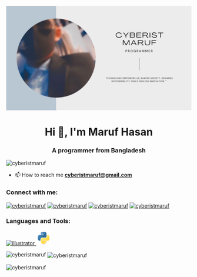 ![logo](https://github.com/CyberistMaruf/CyberistMaruf/blob/main/covercyberist.png)
<h1 align="center">Hi 👋, I'm Maruf Hasan</h1>
<h3 align="center">A programmer from Bangladesh</h3>

<p align="left"> <img src="https://komarev.com/ghpvc/?username=cyberistmaruf&label=Profile%20views&color=0e75b6&style=flat" alt="cyberistmaruf" /> </p>

- 📫 How to reach me **cyberistmaruf@gmail.com**

<h3 align="left">Connect with me:</h3>
<p align="left">
<a href="https://linkedin.com/in/cyberistmaruf" target="blank"><img align="center" src="https://raw.githubusercontent.com/rahuldkjain/github-profile-readme-generator/master/src/images/icons/Social/linked-in-alt.svg" alt="cyberistmaruf" height="30" width="40" /></a>
<a href="https://fb.com/cyberistmaruf" target="blank"><img align="center" src="https://raw.githubusercontent.com/rahuldkjain/github-profile-readme-generator/master/src/images/icons/Social/facebook.svg" alt="cyberistmaruf" height="30" width="40" /></a>
<a href="https://instagram.com/cyberistmaruf" target="blank"><img align="center" src="https://raw.githubusercontent.com/rahuldkjain/github-profile-readme-generator/master/src/images/icons/Social/instagram.svg" alt="cyberistmaruf" height="30" width="40" /></a>
<a href="https://www.hackerrank.com/cyberistmaruf" target="blank"><img align="center" src="https://raw.githubusercontent.com/rahuldkjain/github-profile-readme-generator/master/src/images/icons/Social/hackerrank.svg" alt="cyberistmaruf" height="30" width="40" /></a>
</p>

<h3 align="left">Languages and Tools:</h3>
<p align="left"> <a href="https://www.adobe.com/in/products/illustrator.html" target="_blank" rel="noreferrer"> <img src="https://www.vectorlogo.zone/logos/adobe_illustrator/adobe_illustrator-icon.svg" alt="illustrator" width="40" height="40"/> </a> <a href="https://www.python.org" target="_blank" rel="noreferrer"> <img src="https://raw.githubusercontent.com/devicons/devicon/master/icons/python/python-original.svg" alt="python" width="40" height="40"/> </a> </p>

<p><img align="left" src="https://github-readme-stats.vercel.app/api/top-langs?username=cyberistmaruf&show_icons=true&locale=en&layout=compact" alt="cyberistmaruf" /></p>

<p>&nbsp;<img align="center" src="https://github-readme-stats.vercel.app/api?username=cyberistmaruf&show_icons=true&locale=en" alt="cyberistmaruf" /></p>

<p><img align="center" src="https://github-readme-streak-stats.herokuapp.com/?user=cyberistmaruf&" alt="cyberistmaruf" /></p>
